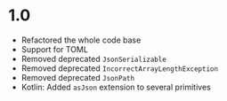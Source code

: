# 1.0
- Refactored the whole code base
- Support for TOML
- Removed deprecated `JsonSerializable`
- Removed deprecated `IncorrectArrayLengthException`
- Removed deprecated `JsonPath`
- Kotlin: Added `asJson` extension to several primitives
